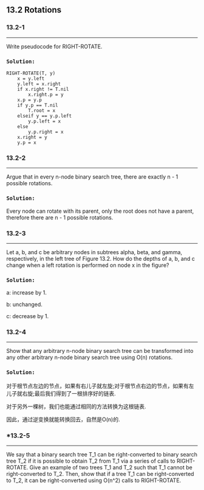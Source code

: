 ## 13.2 Rotations

### 13.2-1
***
Write pseudocode for RIGHT-ROTATE.

### `Solution:`
    RIGHT-ROTATE(T, y)
        x = y.left
        y.left = x.right
        if x.right != T.nil
            x.right.p = y
        x.p = y.p
        if y.p == T.nil
            T.root = x
        elseif y == y.p.left
            y.p.left = x
        else
            y.p.right = x
        x.right = y
        y.p = x

### 13.2-2
***
Argue that in every n-node binary search tree, there are exactly n - 1 possible rotations.

### `Solution:`
Every node can rotate with its parent, only the root does not have a parent, therefore there are n - 1 possible rotations.

### 13.2-3
***
Let a, b, and c be arbitrary nodes in subtrees alpha, beta, and gamma, respectively, in the left tree of Figure 13.2. How do the 
depths of a, b, and c change when a left rotation is performed on node x in the figure?

### `Solution:`
a: increase by 1.

b: unchanged.

c: decrease by 1.

### 13.2-4
***
Show that any arbitrary n-node binary search tree can be transformed into any other arbitrary n-node binary search tree using O(n) 
rotations.

### `Solution:`
对于根节点左边的节点，如果有右儿子就左旋;对于根节点右边的节点，如果有左儿子就右旋;最后我们得到了一根排序好的链表.

对于另外一棵树，我们也能通过相同的方法转换为这根链表.

因此，通过逆变换就能转换回去，自然是O(n)的.

### *13.2-5
***
We say that a binary search tree T_1 can be right-converted to binary search tree T_2 if it is possible to obtain T_2 from T_1 via 
a series of calls to RIGHT-ROTATE. Give an example of two trees T_1 and T_2 such that T_1 cannot be right-converted to T_2. Then, 
show that if a tree T_1 can be right-converted to T_2, it can be right-converted using O(n^2) calls to RIGHT-ROTATE.

